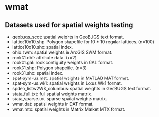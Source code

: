 wmat
====

Datasets used for spatial weights testing
-----------------------------------------

* geobugs_scot: spatial weights in GeoBUGS text format.
* lattice10x10.shp: Polygon shapefile for 10 * 10 regular lattices. (n=100)
* lattice10x10.shx: spatial index.
* ohio.swm: spatial weights in ArcGIS SWM format.
* rook31.dbf: attribute data. (k=2)
* rook31.gal: rook contiguity weights in GAL format.
* rook31.shp: Polygon shapefile. (n=3)
* rook31.shx: spatial index.
* spat-sym-us.mat: spatial weights in MATLAB MAT format.
* spat-sym-us.wk1: spatial weights in Lotus Wk1 format.
* spdep_listw2WB_columbus: spatial weights in GeoBUGS text format.
* stata_full.txt: full spatial weights matrix.
* stata_sparse.txt: sparse spatial weights matrix.
* wmat.dat: spatial weights in DAT format.
* wmat.mtx: spatial weights in Matrix Market MTX format.
